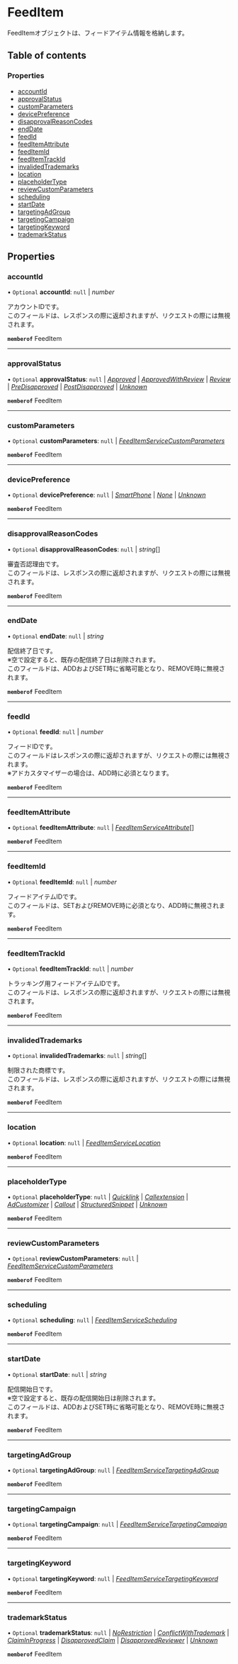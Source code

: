 # FeedItem


<div lang=\"ja\">FeedItemオブジェクトは、フィードアイテム情報を格納します。</div> 

## Table of contents

### Properties

- [accountId](feeditem.md#accountid)
- [approvalStatus](feeditem.md#approvalstatus)
- [customParameters](feeditem.md#customparameters)
- [devicePreference](feeditem.md#devicepreference)
- [disapprovalReasonCodes](feeditem.md#disapprovalreasoncodes)
- [endDate](feeditem.md#enddate)
- [feedId](feeditem.md#feedid)
- [feedItemAttribute](feeditem.md#feeditemattribute)
- [feedItemId](feeditem.md#feeditemid)
- [feedItemTrackId](feeditem.md#feeditemtrackid)
- [invalidedTrademarks](feeditem.md#invalidedtrademarks)
- [location](feeditem.md#location)
- [placeholderType](feeditem.md#placeholdertype)
- [reviewCustomParameters](feeditem.md#reviewcustomparameters)
- [scheduling](feeditem.md#scheduling)
- [startDate](feeditem.md#startdate)
- [targetingAdGroup](feeditem.md#targetingadgroup)
- [targetingCampaign](feeditem.md#targetingcampaign)
- [targetingKeyword](feeditem.md#targetingkeyword)
- [trademarkStatus](feeditem.md#trademarkstatus)

## Properties

### accountId

• `Optional` **accountId**: ``null`` \| *number*

<div lang=\"ja\">アカウントIDです。<br> このフィールドは、レスポンスの際に返却されますが、リクエストの際には無視されます。</div> 

**`memberof`** FeedItem

___

### approvalStatus

• `Optional` **approvalStatus**: ``null`` \| [*Approved*](./enums/feeditemserviceapprovalstatus.md#approved) \| [*ApprovedWithReview*](./enums/feeditemserviceapprovalstatus.md#approvedwithreview) \| [*Review*](./enums/feeditemserviceapprovalstatus.md#review) \| [*PreDisapproved*](./enums/feeditemserviceapprovalstatus.md#predisapproved) \| [*PostDisapproved*](./enums/feeditemserviceapprovalstatus.md#postdisapproved) \| [*Unknown*](./enums/feeditemserviceapprovalstatus.md#unknown)

**`memberof`** FeedItem

___

### customParameters

• `Optional` **customParameters**: ``null`` \| [*FeedItemServiceCustomParameters*](feeditemservicecustomparameters.md)

**`memberof`** FeedItem

___

### devicePreference

• `Optional` **devicePreference**: ``null`` \| [*SmartPhone*](./enums/feeditemservicedevicepreference.md#smartphone) \| [*None*](./enums/feeditemservicedevicepreference.md#none) \| [*Unknown*](./enums/feeditemservicedevicepreference.md#unknown)

**`memberof`** FeedItem

___

### disapprovalReasonCodes

• `Optional` **disapprovalReasonCodes**: ``null`` \| *string*[]

<div lang=\"ja\">審査否認理由です。<br> このフィールドは、レスポンスの際に返却されますが、リクエストの際には無視されます。</div> 

**`memberof`** FeedItem

___

### endDate

• `Optional` **endDate**: ``null`` \| *string*

<div lang=\"ja\">配信終了日です。<br>※空で設定すると、既存の配信終了日は削除されます。<br> このフィールドは、ADDおよびSET時に省略可能となり、REMOVE時に無視されます。</div> 

**`memberof`** FeedItem

___

### feedId

• `Optional` **feedId**: ``null`` \| *number*

<div lang=\"ja\">フィードIDです。<br> このフィールドはレスポンスの際に返却されますが、リクエストの際には無視されます。<br> ※アドカスタマイザーの場合は、ADD時に必須となります。</div> 

**`memberof`** FeedItem

___

### feedItemAttribute

• `Optional` **feedItemAttribute**: ``null`` \| [*FeedItemServiceAttribute*](feeditemserviceattribute.md)[]

**`memberof`** FeedItem

___

### feedItemId

• `Optional` **feedItemId**: ``null`` \| *number*

<div lang=\"ja\">フィードアイテムIDです。<br> このフィールドは、SETおよびREMOVE時に必須となり、ADD時に無視されます。</div> 

**`memberof`** FeedItem

___

### feedItemTrackId

• `Optional` **feedItemTrackId**: ``null`` \| *number*

<div lang=\"ja\">トラッキング用フィードアイテムIDです。<br> このフィールドは、レスポンスの際に返却されますが、リクエストの際には無視されます。</div> 

**`memberof`** FeedItem

___

### invalidedTrademarks

• `Optional` **invalidedTrademarks**: ``null`` \| *string*[]

<div lang=\"ja\">制限された商標です。<br> このフィールドは、レスポンスの際に返却されますが、リクエストの際には無視されます。 </div> 

**`memberof`** FeedItem

___

### location

• `Optional` **location**: ``null`` \| [*FeedItemServiceLocation*](feeditemservicelocation.md)

**`memberof`** FeedItem

___

### placeholderType

• `Optional` **placeholderType**: ``null`` \| [*Quicklink*](./enums/feeditemserviceplaceholdertype.md#quicklink) \| [*Callextension*](./enums/feeditemserviceplaceholdertype.md#callextension) \| [*AdCustomizer*](./enums/feeditemserviceplaceholdertype.md#adcustomizer) \| [*Callout*](./enums/feeditemserviceplaceholdertype.md#callout) \| [*StructuredSnippet*](./enums/feeditemserviceplaceholdertype.md#structuredsnippet) \| [*Unknown*](./enums/feeditemserviceplaceholdertype.md#unknown)

**`memberof`** FeedItem

___

### reviewCustomParameters

• `Optional` **reviewCustomParameters**: ``null`` \| [*FeedItemServiceCustomParameters*](feeditemservicecustomparameters.md)

**`memberof`** FeedItem

___

### scheduling

• `Optional` **scheduling**: ``null`` \| [*FeedItemServiceScheduling*](feeditemservicescheduling.md)

**`memberof`** FeedItem

___

### startDate

• `Optional` **startDate**: ``null`` \| *string*

<div lang=\"ja\">配信開始日です。<br> ※空で設定すると、既存の配信開始日は削除されます。<br> このフィールドは、ADDおよびSET時に省略可能となり、REMOVE時に無視されます。</div> 

**`memberof`** FeedItem

___

### targetingAdGroup

• `Optional` **targetingAdGroup**: ``null`` \| [*FeedItemServiceTargetingAdGroup*](feeditemservicetargetingadgroup.md)

**`memberof`** FeedItem

___

### targetingCampaign

• `Optional` **targetingCampaign**: ``null`` \| [*FeedItemServiceTargetingCampaign*](feeditemservicetargetingcampaign.md)

**`memberof`** FeedItem

___

### targetingKeyword

• `Optional` **targetingKeyword**: ``null`` \| [*FeedItemServiceTargetingKeyword*](feeditemservicetargetingkeyword.md)

**`memberof`** FeedItem

___

### trademarkStatus

• `Optional` **trademarkStatus**: ``null`` \| [*NoRestriction*](./enums/feeditemservicetrademarkstatus.md#norestriction) \| [*ConflictWithTrademark*](./enums/feeditemservicetrademarkstatus.md#conflictwithtrademark) \| [*ClaimInProgress*](./enums/feeditemservicetrademarkstatus.md#claiminprogress) \| [*DisapprovedClaim*](./enums/feeditemservicetrademarkstatus.md#disapprovedclaim) \| [*DisapprovedReviewer*](./enums/feeditemservicetrademarkstatus.md#disapprovedreviewer) \| [*Unknown*](./enums/feeditemservicetrademarkstatus.md#unknown)

**`memberof`** FeedItem
